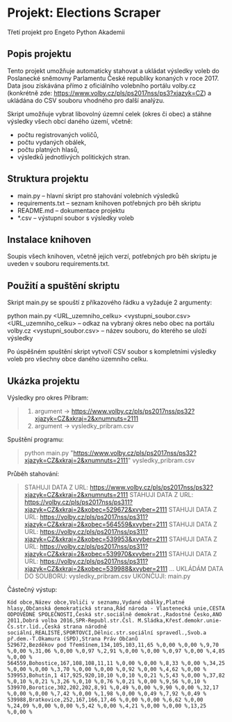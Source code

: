 # Projekt: Elections Scraper
Třetí projekt pro Engeto Python Akademii

## Popis projektu
Tento projekt umožňuje automaticky stahovat a ukládat výsledky voleb do Poslanecké sněmovny Parlamentu České republiky konaných v roce 2017. Data jsou získávána přímo z oficiálního volebního portálu volby.cz (konkrétně zde: https://www.volby.cz/pls/ps2017nss/ps3?xjazyk=CZ) a ukládána do CSV souboru vhodného pro další analýzu.

Skript umožňuje vybrat libovolný územní celek (okres či obec) a stáhne výsledky všech obcí daného území, včetně:
- počtu registrovaných voličů,
- počtu vydaných obálek,
- počtu platných hlasů,
- výsledků jednotlivých politických stran.

## Struktura projektu
- main.py – hlavní skript pro stahování volebních výsledků
- requirements.txt – seznam knihoven potřebných pro běh skriptu
- README.md – dokumentace projektu
- *.csv – výstupní soubor s výsledky voleb

## Instalace knihoven
Soupis všech knihoven, včetně jejich verzí, potřebných pro běh skriptu je uveden v souboru requirements.txt.

## Použití a spuštění skriptu
Skript main.py se spouští z příkazového řádku a vyžaduje 2 argumenty:

python main.py <URL_uzemniho_celku> <vystupni_soubor.csv>
<URL_uzemniho_celku> – odkaz na vybraný okres nebo obec na portálu volby.cz
<vystupni_soubor.csv> – název souboru, do kterého se uloží výsledky

Po úspěšném spuštění skript vytvoří CSV soubor s kompletními výsledky voleb pro všechny obce daného územního celku.

## Ukázka projektu
Výsledky pro okres Příbram:
> 1. argument -> https://www.volby.cz/pls/ps2017nss/ps32?xjazyk=CZ&xkraj=2&xnumnuts=2111
> 2. argument -> vysledky_pribram.csv

Spuštění programu:
> python main.py "https://www.volby.cz/pls/ps2017nss/ps32?xjazyk=CZ&xkraj=2&xnumnuts=2111" vysledky_pribram.csv

Průběh stahování:
>STAHUJI DATA Z URL: https://www.volby.cz/pls/ps2017nss/ps32?xjazyk=CZ&xkraj=2&xnumnuts=2111
>STAHUJI DATA Z URL: https://volby.cz/pls/ps2017nss/ps311?xjazyk=CZ&xkraj=2&xobec=529672&xvyber=2111
>STAHUJI DATA Z URL: https://volby.cz/pls/ps2017nss/ps311?xjazyk=CZ&xkraj=2&xobec=564559&xvyber=2111
>STAHUJI DATA Z URL: https://volby.cz/pls/ps2017nss/ps311?xjazyk=CZ&xkraj=2&xobec=539953&xvyber=2111
>STAHUJI DATA Z URL: https://volby.cz/pls/ps2017nss/ps311?xjazyk=CZ&xkraj=2&xobec=539970&xvyber=2111
>STAHUJI DATA Z URL: https://volby.cz/pls/ps2017nss/ps311?xjazyk=CZ&xkraj=2&xobec=539988&xvyber=2111 
> ...
> UKLÁDÁM DATA DO SOUBORU: vysledky_pribram.csv
> UKONČUJI: main.py

Částečný výstup:

```
Kód obce,Název obce,Voliči v seznamu,Vydané obálky,Platné hlasy,Občanská demokratická strana,Řád národa - Vlastenecká unie,CESTA ODPOVĚDNÉ SPOLEČNOSTI,Česká str.sociálně demokrat.,Radostné Česko,ANO 2011,Dobrá volba 2016,SPR-Republ.str.Čsl. M.Sládka,Křesť.demokr.unie-Čs.str.lid.,Česká strana národně sociální,REALISTÉ,SPORTOVCI,Dělnic.str.sociální spravedl.,Svob.a př.dem.-T.Okamura (SPD),Strana Práv Občanů
529672,Bezděkov pod Třemšínem,134,105,103,11,65 %,0,00 %,0,00 %,9,70 %,0,00 %,31,06 %,0,00 %,0,97 %,2,91 %,0,00 %,0,00 %,0,97 %,0,00 %,4,85 %,0,00 %
564559,Bohostice,167,108,108,11,11 %,0,00 %,0,00 %,8,33 %,0,00 %,34,25 %,0,00 %,0,00 %,3,70 %,0,00 %,0,00 %,0,92 %,0,00 %,4,62 %,0,00 %
539953,Bohutín,1 417,925,920,10,10 %,0,10 %,0,21 %,5,43 %,0,00 %,37,82 %,0,10 %,0,21 %,3,26 %,0,10 %,0,76 %,0,21 %,0,00 %,9,56 %,0,10 %
539970,Borotice,302,202,202,8,91 %,0,49 %,0,00 %,9,90 %,0,00 %,32,17 %,0,00 %,0,00 %,7,42 %,0,00 %,1,98 %,0,00 %,0,49 %,7,92 %,0,49 %
539988,Bratkovice,252,167,166,17,46 %,0,00 %,0,00 %,6,62 %,0,00 %,24,09 %,0,00 %,0,00 %,5,42 %,0,00 %,4,21 %,0,00 %,0,00 %,13,25 %,0,00 %
```


